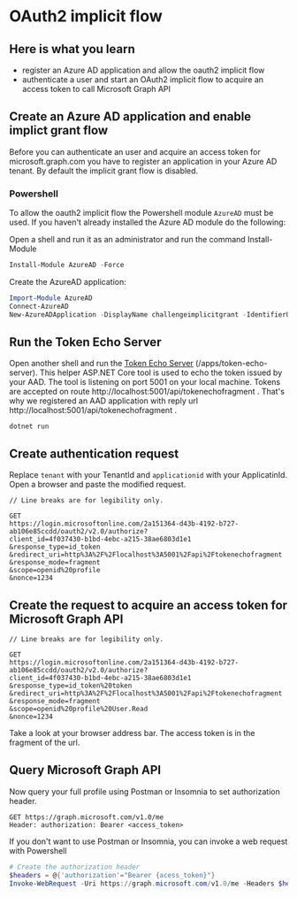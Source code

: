 # OAuth2 implicit flow

## Here is what you learn

- register an Azure AD application and allow the oauth2 implicit flow
- authenticate a user and start an OAuth2 implicit flow to acquire an access token to call Microsoft Graph API

## Create an Azure AD application and enable implict grant flow

Before you can authenticate an user and acquire an access token for microsoft.graph.com you have to register an application in your Azure AD tenant. By default the implicit grant flow is disabled.

### Powershell

To allow the oauth2 implicit flow the Powershell module ```AzureAD``` must be used. If you haven't already installed the Azure AD module do the following:

Open a shell and run it as an administrator and run the command Install-Module

```powershell
Install-Module AzureAD -Force
```

Create the AzureAD application:

```powershell
Import-Module AzureAD
Connect-AzureAD
New-AzureADApplication -DisplayName challengeimplicitgrant -IdentifierUris https://challengeimplicitgrantflow -ReplyUrls http://localhost:5001/api/tokenechofragment -Oauth2AllowImplicitFlow $true
```

## Run the Token Echo Server

Open another shell and run the [Token Echo Server](apps/token-echo-server) (/apps/token-echo-server).
This helper ASP.NET Core tool is used to echo the token issued by your AAD. The tool is listening on port 5001 on your local machine. Tokens are accepted on route http://localhost:5001/api/tokenechofragment . That's why we registered an AAD application with reply url http://localhost:5001/api/tokenechofragment .

```
dotnet run
```

## Create authentication request

Replace ```tenant``` with your TenantId and ```applicationid``` with your ApplicatinId. Open a browser and paste the modified request.

```
// Line breaks are for legibility only.

GET
https://login.microsoftonline.com/2a151364-d43b-4192-b727-ab106e85ccdd/oauth2/v2.0/authorize?
client_id=4f037430-b1bd-4ebc-a215-38ae6803d1e1
&response_type=id_token
&redirect_uri=http%3A%2F%2Flocalhost%3A5001%2Fapi%2Ftokenechofragment
&response_mode=fragment
&scope=openid%20profile
&nonce=1234
```

## Create the request to acquire an access token for Microsoft Graph API

```
// Line breaks are for legibility only.

GET
https://login.microsoftonline.com/2a151364-d43b-4192-b727-ab106e85ccdd/oauth2/v2.0/authorize?
client_id=4f037430-b1bd-4ebc-a215-38ae6803d1e1
&response_type=id_token%20token
&redirect_uri=http%3A%2F%2Flocalhost%3A5001%2Fapi%2Ftokenechofragment
&response_mode=fragment
&scope=openid%20profile%20User.Read
&nonce=1234
```

Take a look at your browser address bar. The access token is in the fragment of the url.

## Query Microsoft Graph API

Now query your full profile using Postman or Insomnia to set authorization header.

```HTTP
GET https://graph.microsoft.com/v1.0/me
Header: authorization: Bearer <access_token>
```

If you don't want to use Postman or Insomnia, you can invoke a web request with Powershell

```powershell
# Create the authorization header
$headers = @{'authorization'="Bearer {acess_token}"}
Invoke-WebRequest -Uri https://graph.microsoft.com/v1.0/me -Headers $headers -Method Get
```
